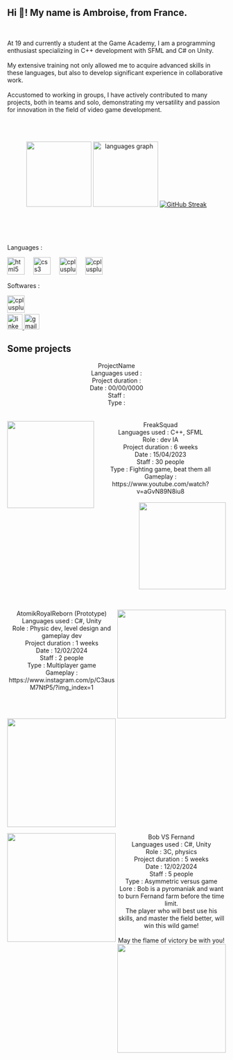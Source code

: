 <h2 align="left">Hi 👋! My name is Ambroise, from France.</h2>

<br clear="both">

<h8 align="left">At 19 and currently a student at the Game Academy, I am a programming enthusiast specializing in C++ development with SFML and C# on Unity.<br><br>My extensive training not only allowed me to acquire advanced skills in these languages, but also to develop significant experience in collaborative work.<br><br>Accustomed to working in groups, I have actively contributed to many projects, both in teams and solo, demonstrating my versatility and passion for innovation in the field of video game development.<br><br><br><br></h8>
<div align="center">
 
  <img src="https://github-readme-stats.vercel.app/api?username=poulpux&show_icons=true&show_icons=true&locale=en&hide_title=false&layout=compact&card_width=320&langs_count=5&theme=dracula&hide_border=false" height="150"  />
  <img src="https://github-readme-stats.vercel.app/api/top-langs/?username=poulpux&show_icons=true&locale=en&hide_title=false&layout=compact&card_width=320&langs_count=5&theme=dracula&hide_border=false" height="150" alt="languages graph"  />
  <a href="https://git.io/streak-stats"><img src="https://github-readme-streak-stats-one-henna.vercel.app?user=Poulpux&theme=dracula" alt="GitHub Streak" /></a>

 

</div>

<br clear="both">
<br><br><br>
<p align="left">Languages :</p>

<div align="left">
  <img src="https://skillicons.dev/icons?i=py" height="40" alt="html5 logo"  />
  <img width="12" />
  <img src="https://skillicons.dev/icons?i=c" height="40" alt="css3 logo"  />
  <img width="12" />
  <img src="https://skillicons.dev/icons?i=cpp" height="40" alt="cplusplus logo"  />
  <img width="12" />
  <img src="https://skillicons.dev/icons?i=cs" height="40" alt="cplusplus logo"  />

</div>

<p align="left">Softwares :</p>

<div align="left">
    <img src="https://skillicons.dev/icons?i=unity" height="40" alt="cplusplus logo"  />
  <img width="12" />
  
</div>

<div align="left">
  <a href="ambroise.marquet@gmail.com" target="_blank">
    <img src="https://img.shields.io/static/v1?message=LinkedIn&logo=linkedin&label=&color=0077B5&logoColor=white&labelColor=&style=for-the-badge" height="35" alt="linkedin logo"  />
  </a>
  <a href="ambroise.marquet@gmail.com" target="_blank">
    <img src="https://img.shields.io/static/v1?message=Gmail&logo=gmail&label=&color=D14836&logoColor=white&labelColor=&style=for-the-badge" height="35" alt="gmail logo"  />
  </a>
</div>

<h2 align="left">Some projects</h2>
<div align="center">
<h12 align="left">
 ProjectName<br>
Languages used : <br>
Project duration : <br>
Date : 00/00/0000<br>
Staff : <br>
Type :  <br>
</div>
 <br><br>
 <img align="left" height="200" src="https://i.ytimg.com/vi/aGvN89N8iu8/maxresdefault.jpg"  />

<div align="center">
FreakSquad<br>
Languages used : C++, SFML<br>
Role : dev IA<br>
Project duration : 6 weeks<br>
Date : 15/04/2023<br>
Staff : 30 people<br>
Type : Fighting game, beat them all <br>
Gameplay : https://www.youtube.com/watch?v=aGvN89N8iu8<br><br>

<img align="right" height="200" src="https://lh3.googleusercontent.com/pw/AP1GczOR-b650af1zYXXS7nIz_v5B_5hrKB977KtW9eVJlvIHvx1_Q9HMwaNg4mZufYGW-IxHjzDhGK89xMPlVxbfwcOgDSpdNVM3oa8u2SvIxk-pr5Ktzc0WR6q9i5gWIcYz1Q5qSxnR3MmzSQSUMbtzwjPXCJe1M0zgRqzE2Q2fCqHabFRlIaZVcfreyMa7SytJqu1wkvB4asAUEIt3eHrw3sp4W8nkIy4ErLMmwYdTqd8y8hTB7QNouR03z33lMCXynwzHdpvbpo22Fzcd_Pfp-DMR3ZCaWNmQ2lMBJVCIvWpDtQ9NSiS9BK8eEXrrXe-nXB2_DH-G4itoYGJEujaKCnCC5-slqo7gAQ_JgFcfMhV8QNQj8Sxk8SVlxcQ8PVOgzBK8FuCjKEKFIown0-JLNOti83JhTTiypyT-CSAQY8Z-J8GdCOQ_RxmrHK6kW60bPt-33fq4eSKEzy_z8Iam6THYHhA7HLTyX9GNUwLT6N25934jv7q5_KtMB8tFEGD2g18npuoZrMfIKayYZhbMSFOWAyDswxofGuMh1fNRh3RTXLPtsJAcozkxVK11vlwyZp5K_twhJXoXwzVg7scKsOrSMf9QjWRFt1DzlU3Rb18FZsNnWwtUAO9tV7U7oNxl7myiaupg5O4vIrGDpKbdEZmTqqGjcM8LhdSbKVJdtJ_PpOnHMGBLJjALoSFv5ke5pZZMHA1TByGQJAh4IHavZmgOuKHZkx0y0BLGj0gD1df8jXWqeselP09f2jfEESHj5bsCSvpylglP66_CF8YEQxYMUdqs0Z-4OO_p6Lbp0XbZHReqGBSsWz41VXU8bxwr2vlraMjLg5PqeTRMvqyDIWzF3VlICDMy_E_zwmrqa5uSDu4oTkdWqdKXG7v2wC2uNLKQEIthn1WCIgwzk1pTztjEgzBvUOFbNdNFCy2f-hPveF1gfmwti4ckPBvg27Cze-CDB6JEziZhSPrHyiAzzOkVik9cxG5QW15THZE5mqt4P4TkodfWmbKGtKKqwrbpG_7FvwljiVVP6UnABxBUXpgr-rRAz8QHziZz6dsW-RYbnfkXi_V5KKXjnpYALsVKsIX7RqsxTNekJI=w1317-h684-s-no-gm?authuser=0"  />



<br><br> <br><br>  <br><br>  <br><br>  <br><br>  <br>
<h2 align="left"></h2>
<br> 

 <img align="right" height="250" src="https://static.wikia.nocookie.net/darwin-project/images/e/ec/Nuke.png/revision/latest?cb=20200105073958"  />
AtomikRoyalReborn (Prototype)<br>
Languages used : C#, Unity<br>
Role : Physic dev, level design and gameplay dev<br>
Project duration : 1 weeks<br>
Date : 12/02/2024<br>
Staff : 2 people<br>
Type : Multiplayer game <br>
Gameplay : https://www.instagram.com/p/C3ausM7NtP5/?img_index=1<br><br>
<img align="left" height="250" src="https://i.ytimg.com/vi/eu3gUgZjkmM/maxresdefault.jpg"  />

 <br><br>




 <br><br> <br><br>  <br><br>  <br><br>  <br><br>  <br>
<h2 align="left"></h2>
<br> 

 <img align="left" height="250" src="https://raw.githubusercontent.com/Kevin38300/ProjetGroupe1/main/Assets/Sprite/pyromane.jpg?token=GHSAT0AAAAAACPDEGJXYNP65NYP3UJBKFFKZPQV7IA"  />
Bob VS Fernand <br>
Languages used : C#, Unity<br>
Role : 3C, physics<br>
Project duration : 5 weeks<br>
Date : 12/02/2024<br>
Staff : 5 people<br>
Type : Asymmetric versus game<br>
Lore : Bob is a pyromaniak and want to burn Fernand farm before the time limit. <br>The player who will best use his skills, and master the field better, will win this wild game! <br><br>May the flame of victory be with you!
<img align="right" height="250" src="https://raw.githubusercontent.com/Kevin38300/ProjetGroupe1/main/Assets/Texture/Menu/FarmerFond.jpg?token=GHSAT0AAAAAACPDEGJWXGQLO6BA75Q5NLKUZPQWAQQ"  />

 <br><br>
</div>


